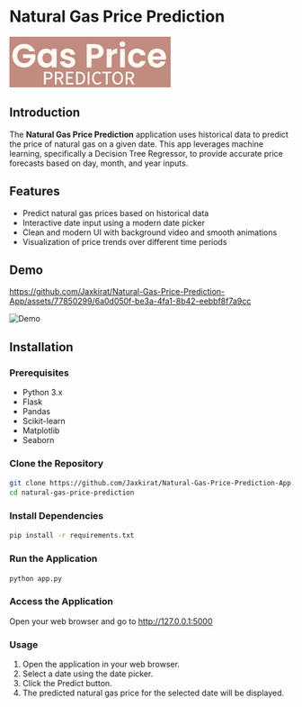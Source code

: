 # Natural Gas Price Prediction

![Natural Gas Logo](static/gas-logo.png)

## Introduction

The **Natural Gas Price Prediction** application uses historical data to predict the price of natural gas on a given date. This app leverages machine learning, specifically a Decision Tree Regressor, to provide accurate price forecasts based on day, month, and year inputs.

## Features

- Predict natural gas prices based on historical data
- Interactive date input using a modern date picker
- Clean and modern UI with background video and smooth animations
- Visualization of price trends over different time periods

## Demo


https://github.com/Jaxkirat/Natural-Gas-Price-Prediction-App/assets/77850299/6a0d050f-be3a-4fa1-8b42-eebbf8f7a9cc


![Demo](static/demo.gif)

## Installation

### Prerequisites

- Python 3.x
- Flask
- Pandas
- Scikit-learn
- Matplotlib
- Seaborn


### Clone the Repository

```bash
git clone https://github.com/Jaxkirat/Natural-Gas-Price-Prediction-App.git
cd natural-gas-price-prediction
```

### Install Dependencies
```bash
pip install -r requirements.txt
```
### Run the Application 
```bash
python app.py
```
### Access the Application
Open your web browser and go to http://127.0.0.1:5000

### Usage
1. Open the application in your web browser.
2. Select a date using the date picker.
3. Click the Predict button.
4. The predicted natural gas price for the selected date will be displayed.


